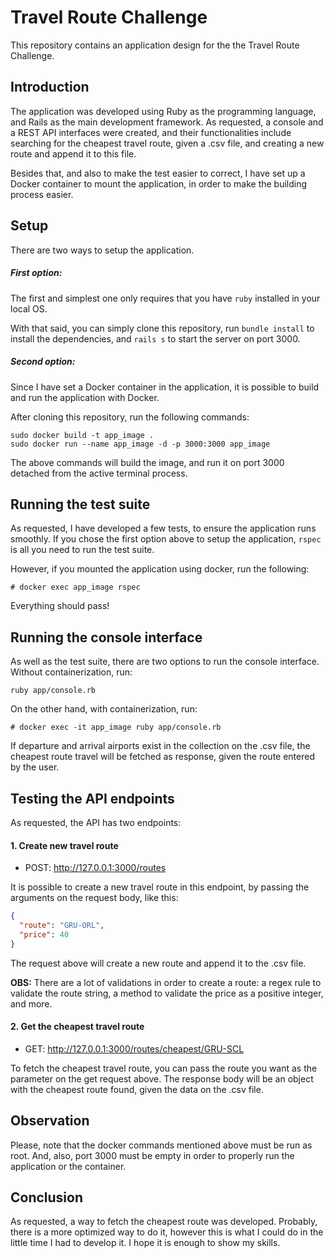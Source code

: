 # Travel Route Challenge

This repository contains an application design for the the Travel Route Challenge.

## Introduction

The application was developed using Ruby as the programming language, and Rails as the main development framework. As requested, a console and a REST API interfaces were created, and their functionalities include searching for the cheapest travel route, given a .csv file, and creating a new route and append it to this file.

Besides that, and also to make the test easier to correct, I have set up a Docker container to mount the application, in order to make the building process easier.

## Setup

There are two ways to setup the application.

##### First option:

The first and simplest one only requires that you have `ruby` installed in your local OS.

With that said, you can simply clone this repository, run `bundle install` to install the dependencies, and `rails s` to start the server on port 3000.

##### Second option:

Since I have set a Docker container in the application, it is possible to build and run the application with Docker.

After cloning this repository, run the following commands:

```shell
sudo docker build -t app_image .
sudo docker run --name app_image -d -p 3000:3000 app_image
```

The above commands will build the image, and run it on port 3000 detached from the active terminal process.

## Running the test suite

As requested, I have developed a few tests, to ensure the application runs smoothly. If you chose the first option above to setup the application, `rspec` is all you need to run the test suite.

However, if you mounted the application using docker, run the following:

```
# docker exec app_image rspec
```

Everything should pass!

## Running the console interface

As well as the test suite, there are two options to run the console interface. Without containerization, run:

```shell
ruby app/console.rb
```

On the other hand, with containerization, run:

```shell
# docker exec -it app_image ruby app/console.rb
```

If departure and arrival airports exist in the collection on the .csv file, the cheapest route travel will be fetched as response, given the route entered by the user.

## Testing the API endpoints

As requested, the API has two endpoints:

#### 1. Create new travel route

- POST: http://127.0.0.1:3000/routes

It is possible to create a new travel route in this endpoint, by passing the arguments on the request body, like this:

```json
{
  "route": "GRU-ORL",
  "price": 40
}
```

The request above will create a new route and append it to the .csv file.

**OBS:** There are a lot of validations in order to create a route: a regex rule to validate the route string, a method to validate the price as a positive integer, and more.

#### 2. Get the cheapest travel route

- GET: http://127.0.0.1:3000/routes/cheapest/GRU-SCL

To fetch the cheapest travel route, you can pass the route you want as the parameter on the get request above. The response body will be an object with the cheapest route found, given the data on the .csv file.

## Observation

Please, note that the docker commands mentioned above must be run as root. And, also, port 3000 must be empty in order to properly run the application or the container.

## Conclusion

As requested, a way to fetch the cheapest route was developed. Probably, there is a more optimized way to do it, however this is what I could do in the little time I had to develop it. I hope it is enough to show my skills.

